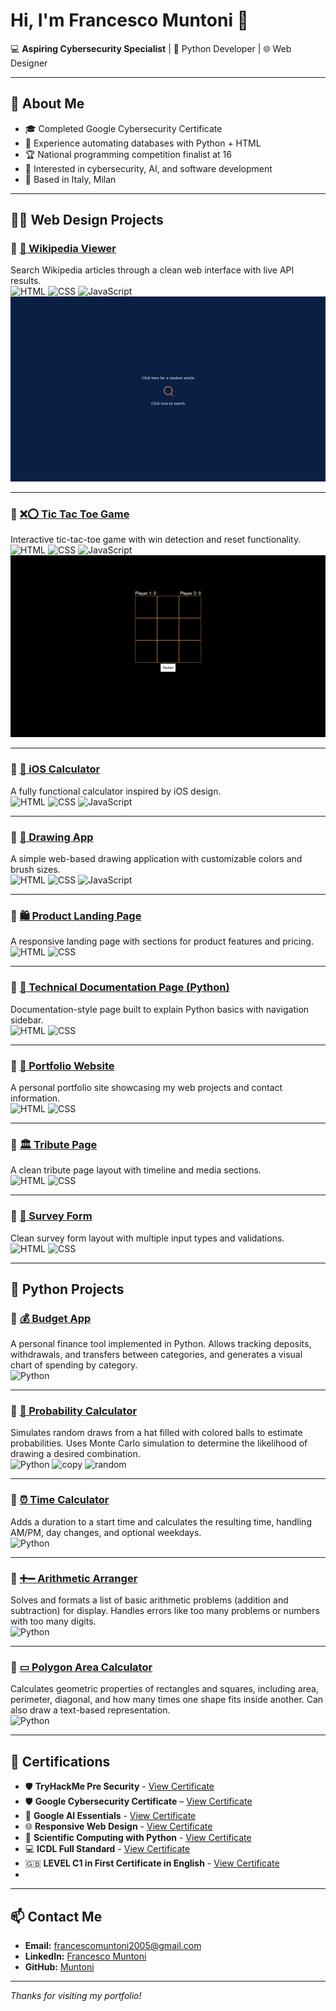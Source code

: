 # Hi, I'm Francesco Muntoni 👋

💻 **Aspiring Cybersecurity Specialist** | 🐍 Python Developer | 🌐 Web Designer

---

## 🚀 About Me
- 🎓 Completed Google Cybersecurity Certificate
- 💼 Experience automating databases with Python + HTML
- 🏆 National programming competition finalist at 16
- 🔐 Interested in cybersecurity, AI, and software development
- 📍 Based in Italy, Milan

---

## 📂🌐 Web Design Projects

### 🔹 [📰 Wikipedia Viewer](https://codepen.io/Muntoni/full/qByaLXV)
Search Wikipedia articles through a clean web interface with live API results.  
![HTML](https://img.shields.io/badge/HTML-E34F26?style=for-the-badge&logo=html5&logoColor=white) ![CSS](https://img.shields.io/badge/CSS-1572B6?style=for-the-badge&logo=css3&logoColor=white) ![JavaScript](https://img.shields.io/badge/JavaScript-F7DF1E?style=for-the-badge&logo=javascript&logoColor=black)
![Wikipedia Viewer Screenshot](assets/wikipedia-viewer.png)

---

### 🔹 [❌⭕ Tic Tac Toe Game](https://codepen.io/Muntoni/full/ExpgypK)
Interactive tic-tac-toe game with win detection and reset functionality.  
![HTML](https://img.shields.io/badge/HTML-E34F26?style=for-the-badge&logo=html5&logoColor=white)  ![CSS](https://img.shields.io/badge/CSS-1572B6?style=for-the-badge&logo=css3&logoColor=white) ![JavaScript](https://img.shields.io/badge/JavaScript-F7DF1E?style=for-the-badge&logo=javascript&logoColor=black)
![Tic Tac Toe Screenshot](assets/tic-tac-toe.png)

---

### 🔹 [🧮 iOS Calculator](https://codepen.io/Muntoni/full/wvxzWXE)
A fully functional calculator inspired by iOS design.  
![HTML](https://img.shields.io/badge/HTML-E34F26?style=for-the-badge&logo=html5&logoColor=white)  ![CSS](https://img.shields.io/badge/CSS-1572B6?style=for-the-badge&logo=css3&logoColor=white) ![JavaScript](https://img.shields.io/badge/JavaScript-F7DF1E?style=for-the-badge&logo=javascript&logoColor=black)

---

### 🔹 [🎨 Drawing App](https://codepen.io/Muntoni/full/QWBKErY)
A simple web-based drawing application with customizable colors and brush sizes.  
![HTML](https://img.shields.io/badge/HTML-E34F26?style=for-the-badge&logo=html5&logoColor=white)  ![CSS](https://img.shields.io/badge/CSS-1572B6?style=for-the-badge&logo=css3&logoColor=white) ![JavaScript](https://img.shields.io/badge/JavaScript-F7DF1E?style=for-the-badge&logo=javascript&logoColor=black)

---

### 🔹 [🛍️ Product Landing Page](https://codepen.io/Muntoni/full/poZELoZ)
A responsive landing page with sections for product features and pricing.  
![HTML](https://img.shields.io/badge/HTML-E34F26?style=for-the-badge&logo=html5&logoColor=white)  ![CSS](https://img.shields.io/badge/CSS-1572B6?style=for-the-badge&logo=css3&logoColor=white)

---

### 🔹 [📄 Technical Documentation Page (Python)](https://codepen.io/Muntoni/full/qByaodE)
Documentation-style page built to explain Python basics with navigation sidebar.  
![HTML](https://img.shields.io/badge/HTML-E34F26?style=for-the-badge&logo=html5&logoColor=white)  ![CSS](https://img.shields.io/badge/CSS-1572B6?style=for-the-badge&logo=css3&logoColor=white)

---

### 🔹 [💼 Portfolio Website](https://codepen.io/Muntoni/full/wvxzNBK)
A personal portfolio site showcasing my web projects and contact information.  
![HTML](https://img.shields.io/badge/HTML-E34F26?style=for-the-badge&logo=html5&logoColor=white) ![CSS](https://img.shields.io/badge/CSS-1572B6?style=for-the-badge&logo=css3&logoColor=white)

---

### 🔹 [🏛️ Tribute Page](https://codepen.io/Muntoni/full/wvxzmMp)
A clean tribute page layout with timeline and media sections.  
![HTML](https://img.shields.io/badge/HTML-E34F26?style=for-the-badge&logo=html5&logoColor=white) ![CSS](https://img.shields.io/badge/CSS-1572B6?style=for-the-badge&logo=css3&logoColor=white)

---

### 🔹 [📝 Survey Form](https://codepen.io/Muntoni/full/oNMzqzx)
Clean survey form layout with multiple input types and validations.  
![HTML](https://img.shields.io/badge/HTML-E34F26?style=for-the-badge&logo=html5&logoColor=white) ![CSS](https://img.shields.io/badge/CSS-1572B6?style=for-the-badge&logo=css3&logoColor=white)

---

## 📂 Python Projects

### 🔹 [💰 Budget App](assets/budget_app.py)
A personal finance tool implemented in Python. Allows tracking deposits, withdrawals, and transfers between categories, and generates a visual chart of spending by category.  
![Python](https://img.shields.io/badge/Python-3670A0?style=for-the-badge&logo=python&logoColor=white)

---

### 🔹 [🎲 Probability Calculator](assets/probability_calculator.py)
Simulates random draws from a hat filled with colored balls to estimate probabilities. Uses Monte Carlo simulation to determine the likelihood of drawing a desired combination.  
![Python](https://img.shields.io/badge/Python-3670A0?style=for-the-badge&logo=python&logoColor=white) ![copy](https://img.shields.io/badge/Library-copy-lightgrey?style=for-the-badge) ![random](https://img.shields.io/badge/Library-random-lightgrey?style=for-the-badge)

---

### 🔹 [⏰ Time Calculator](assets/time_calculator.py)
Adds a duration to a start time and calculates the resulting time, handling AM/PM, day changes, and optional weekdays.  
![Python](https://img.shields.io/badge/Python-3670A0?style=for-the-badge&logo=python&logoColor=white)

---

### 🔹 [➕➖ Arithmetic Arranger](assets/arithmetic_arranger.py)
Solves and formats a list of basic arithmetic problems (addition and subtraction) for display. Handles errors like too many problems or numbers with too many digits.  
![Python](https://img.shields.io/badge/Python-3670A0?style=for-the-badge&logo=python&logoColor=white)

---

### 🔹 [▭ Polygon Area Calculator](assets/polygon_area_calculator.py)
Calculates geometric properties of rectangles and squares, including area, perimeter, diagonal, and how many times one shape fits inside another. Can also draw a text-based representation.  
![Python](https://img.shields.io/badge/Python-3670A0?style=for-the-badge&logo=python&logoColor=white)

---

## 📜 Certifications
- 🛡️ **TryHackMe Pre Security** - [View Certificate](https://tryhackme.com/certificate/THM-URDYE7BYWJ)
- 🛡️ **Google Cybersecurity Certificate** – [View Certificate](https://coursera.org/share/a1e290e0db603405e29dc2e231d9bc1d)
- 🤖 **Google AI Essentials** - [View Certificate](https://coursera.org/share/f3613dd6eda0402d582bc86ef25164d7)
- 🌐 **Responsive Web Design** - [View Certificate](https://www.freecodecamp.org/certification/francesco_muntoni/responsive-web-design)
- 🐍 **Scientific Computing with Python** - [View Certificate](https://www.freecodecamp.org/certification/francesco_muntoni/scientific-computing-with-python-v7)
- 💻 **ICDL Full Standard** - [View Certificate](assets/ICDL.pdf)
- 🇬🇧  **LEVEL C1 in First Certificate in English** - [View Certificate](assets/firstCertificate.pdf)
- 
---

## 📫 Contact Me
- **Email:** francescomuntoni2005@gmail.com
- **LinkedIn:** [Francesco Muntoni](www.linkedin.com/in/francesco-muntoni-a3507b257)
- **GitHub:** [Muntoni](https://github.com/Muntoni)

---
*Thanks for visiting my portfolio!*

